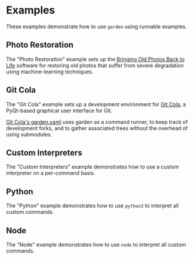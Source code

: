# Examples

These examples demonstrate how to use `garden` using runnable examples.

## Photo Restoration

The "Photo Restoration" example sets up the
[Bringing Old Photos Back to Life](https://github.com/microsoft/Bringing-Old-Photos-Back-to-Life)
software for restoring old photos that suffer from severe degradation using
machine-learning techniques.

## Git Cola

The "Git Cola" example sets up a development environment for
[Git Cola](https://git-cola.github.io/), a PyQt-based graphical user interface for Git.

[Git Cola's garden.yaml](https://github.com/git-cola/git-cola/blob/main/garden.yaml)
uses garden as a command runner, to keep track of development forks, and to gather
associated trees without the overhead of using submodules.

## Custom Interpreters

The "Custom Interpreters" example demonstrates how to use a custom interpreter
on a per-command basis.

## Python

The "Python" example demonstrates how to use `python3` to interpret all custom commands.

## Node

The "Node" example demonstrates how to use `node` to interpret all custom commands.
